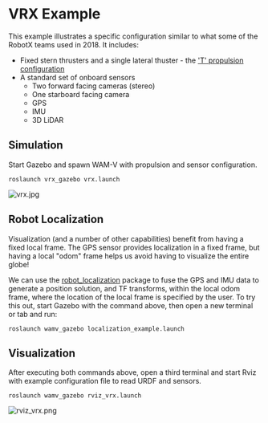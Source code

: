 # VRX Example #

This example illustrates a specific configuration similar to what some of the RobotX teams used in 2018.  It includes:

* Fixed stern thrusters and a single lateral thuster - the ['T' propulsion configuration](https://bitbucket.org/osrf/vrx/wiki/tutorials/PropulsionConfiguration)
* A standard set of onboard sensors
  * Two forward facing cameras (stereo)
  * One starboard facing camera
  * GPS
  * IMU
  * 3D LiDAR

## Simulation

Start Gazebo and spawn WAM-V with propulsion and sensor configuration.

```
roslaunch vrx_gazebo vrx.launch
```
![vrx.jpg](https://bitbucket.org/repo/BgXLzgM/images/3012785430-vrx.jpg)

## Robot Localization

Visualization (and a number of other capabilities) benefit from having a fixed local frame.  The GPS sensor provides localization in a fixed frame, but having a local "odom" frame helps us avoid having to visualize the entire globe!

We can use the [robot_localization](http://wiki.ros.org/robot_localization) package to fuse the GPS and IMU data to generate a position solution, and TF transforms, within the local odom frame, where the location of the local frame is specified by the user. To try this out, start Gazebo with the command above, then open a new terminal or tab and run:

```
roslaunch wamv_gazebo localization_example.launch
```

## Visualization

After executing both commands above, open a third terminal and start Rviz with example configuration file to read URDF and sensors.

```
roslaunch wamv_gazebo rviz_vrx.launch
```

![rviz_vrx.png](https://bitbucket.org/repo/BgXLzgM/images/1103626992-rviz_vrx.png)